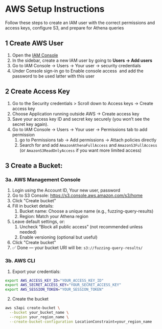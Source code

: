 # AWS Setup Instructions

Follow these steps to create an IAM user with the correct permissions and access keys, configure S3, and prepare for Athena queries

## 1 Create AWS User 
1. Open the [IAM Console](https://console.aws.amazon.com/iam/)
2. In the sidebar, create a new IAM user by going to **Users → Add users**
3. Go to IAM Console → Users → Your user → security credentials
4. Under Console sign-in go to Enable console access  and add the password to be used latter with this user

   
## 2 Create Access Key
1. Go to the Security credentials > Scroll down to Access keys →  Create access key
2. Choose Application running outside AWS  → Create access key
3. Save your access key ID and secret key securely (you won’t see the secret key again).
5. Go to IAM Console → Users → Your user → Permissions tab to add permission 
   1. go to Permissions tab →  Add permissions → Attach policies directly
   2. Search for and add `AmazonAthenaFullAccess` and  `AmazonS3FullAccess`  (or `AmazonS3ReadOnlyAccess` if you want more limited access)


## 3 Create a Bucket:
### 3a. AWS Management Console
1. Login using the Account ID, Your new user, password
2. Go to S3 Console: https://s3.console.aws.amazon.com/s3/home
3. Click "Create bucket"
4. Fill in bucket details:
   1. Bucket name: Choose a unique name (e.g., fuzzing-query-results)
   2. Region: Match your Athena region
5. Leave default settings, or:
   1. Uncheck “Block all public access” (not recommended unless needed)
   2. Enable versioning (optional but useful)
6. Click "Create bucket"
7. ✅ Done — your bucket URI will be: `s3://fuzzing-query-results/`

### 3b. AWS CLI
1. Export your credentials:
```bash
export AWS_ACCESS_KEY_ID="YOUR_ACCESS_KEY_ID"
export AWS_SECRET_ACCESS_KEY="YOUR_SECRET_ACCESS_KEY"
export AWS_SESSION_TOKEN="YOUR_SESSION_TOKEN"
```
2. Create the bucket
```bash
aws s3api create-bucket \
  --bucket your_bucket_name \
  --region your_region_name \
  --create-bucket-configuration LocationConstraint=your_region_name
```
